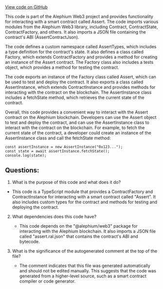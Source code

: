 [View code on GitHub](https://github.com/alephium/alephium-web3/artifacts/ts/Assert.ts)

This code is part of the Alephium Web3 project and provides functionality for interacting with a smart contract called Assert. The code imports various modules from the Alephium Web3 library, including Contract, ContractState, ContractFactory, and others. It also imports a JSON file containing the contract's ABI (AssertContractJson).

The code defines a custom namespace called AssertTypes, which includes a type definition for the contract's state. It also defines a class called Factory, which extends ContractFactory and provides a method for creating an instance of the Assert contract. The Factory class also includes a tests object, which provides a method for testing the contract.

The code exports an instance of the Factory class called Assert, which can be used to test and deploy the contract. It also exports a class called AssertInstance, which extends ContractInstance and provides methods for interacting with the contract on the blockchain. The AssertInstance class includes a fetchState method, which retrieves the current state of the contract.

Overall, this code provides a convenient way to interact with the Assert contract on the Alephium blockchain. Developers can use the Assert object to test and deploy the contract, and can use the AssertInstance class to interact with the contract on the blockchain. For example, to fetch the current state of the contract, a developer could create an instance of the AssertInstance class and call the fetchState method:

```
const assertInstance = new AssertInstance("0x123...");
const state = await assertInstance.fetchState();
console.log(state);
```
## Questions: 
 1. What is the purpose of this code and what does it do?
   - This code is a TypeScript module that provides a ContractFactory and ContractInstance for interacting with a smart contract called "Assert". It also includes custom types for the contract and methods for testing and deploying the contract.

2. What dependencies does this code have?
   - This code depends on the "@alephium/web3" package for interacting with the Alephium blockchain. It also imports a JSON file called "assert.ral.json" that contains the contract's ABI and bytecode.

3. What is the significance of the autogenerated comment at the top of the file?
   - The comment indicates that this file was generated automatically and should not be edited manually. This suggests that the code was generated from a higher-level source, such as a smart contract compiler or code generator.